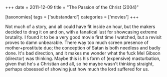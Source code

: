+++
date = 2011-12-09
title = "The Passion of the Christ (2004)"

[taxonomies]
tags = ['substandard']
categories = ['movies']
+++

Not much of a story, and all could have fit inside an hour, but the
makers decided to drag it on and on, with a fanatical lust for
showcasing extreme brutality. I found it to be a very good movie first
time I watched, but a revisit proves to damn unbearable. There way too
much screen presence of mother+prostitute duo; the conception of Satan
is both needless and badly done. It's bad direction, and it makes me
wonder what the fuck Mel Gibson (director) was thinking. Maybe this is
his form of (expensive) masturbation, given that he's a Christian and
all, so he maybe wasn't thinking straight, perhaps obsessed of showing
just how much the lord suffered for us.
